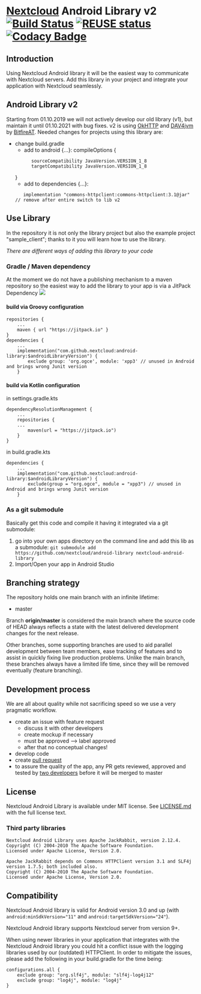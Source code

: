 <!--
 ~ SPDX-FileCopyrightText: 2016-2024 Nextcloud GmbH and Nextcloud contributors
 ~ SPDX-License-Identifier: MIT
-->
# [Nextcloud](https://nextcloud.com) Android Library v2 [![Build Status](https://drone.nextcloud.com/api/badges/nextcloud/android-library/status.svg)](https://drone.nextcloud.com/nextcloud/android-library) [![REUSE status](https://api.reuse.software/badge/github.com/nextcloud/android-library)](https://api.reuse.software/info/github.com/nextcloud/android-library) [![Codacy Badge](https://api.codacy.com/project/badge/Grade/d9f94f04e0f447a6b21c0ae08f6f7594)](https://www.codacy.com/app/Nextcloud/android-library?utm_source=github.com&amp;utm_medium=referral&amp;utm_content=nextcloud/android-library&amp;utm_campaign=Badge_Grade)

## Introduction
Using Nextcloud Android library it will be the easiest way to communicate with Nextcloud servers.
Add this library in your project and integrate your application with Nextcloud seamlessly.

## Android Library v2
Starting from 01.10.2019 we will not actively develop our old library (v1), but maintain it until 01.10.2021 with bug fixes.
v2 is using [OkHTTP](https://square.github.io/okhttp) and [DAV4jvm](https://gitlab.com/bitfireAT/dav4jvm) by [BitfireAT](https://www.bitfire.at/).
Needed changes for projects using this library are:
- change build.gradle
  - add to android {…}: compileOptions {
  ```
        sourceCompatibility JavaVersion.VERSION_1_8
        targetCompatibility JavaVersion.VERSION_1_8
  ```
    }
  -  add to dependencies {…}:
  ```
     implementation "commons-httpclient:commons-httpclient:3.1@jar" // remove after entire switch to lib v2
  ``` 

## Use Library
In the repository it is not only the library project but also the example project "sample_client"; 
thanks to it you will learn how to use the library.

*There are different ways of adding this library to your code*

### Gradle / Maven dependency
At the moment we do not have a publishing mechanism to a maven repository so the easiest way to add the library to your app is via a JitPack Dependency [![](https://jitpack.io/v/nextcloud/android-library.svg)](https://jitpack.io/#nextcloud/android-library)


#### build via Groovy configuration
```
repositories {
    ...
    maven { url "https://jitpack.io" }
}
dependencies {
    ...
    implementation("com.github.nextcloud:android-library:$androidLibraryVersion") {
        exclude group: 'org.ogce', module: 'xpp3' // unused in Android and brings wrong Junit version
    }
```
####  build via Kotlin configuration

in settings.gradle.kts
``` 
dependencyResolutionManagement {
    ...
    repositories {
    ...
        maven(url = "https://jitpack.io")
    }
}
```

in build.gradle.kts
``` 
dependencies {
    ...
    implementation("com.github.nextcloud:android-library:$androidLibraryVersion") {
        exclude(group = "org.ogce", module = "xpp3") // unused in Android and brings wrong Junit version
    }
```


### As a git submodule
Basically get this code and compile it having it integrated via a git submodule:

1. go into your own apps directory on the command line and add this lib as a submodule: ```git submodule add https://github.com/nextcloud/android-library nextcloud-android-library```
2. Import/Open your app in Android Studio

##  Branching strategy
The repository holds one main branch with an infinite lifetime:

- master 

Branch __origin/master__ is considered the main branch where the source code of HEAD always reflects a state with the latest delivered development changes for the next release.

Other branches, some supporting branches are used to aid parallel development between team members, ease tracking of features and to assist in quickly fixing live production problems. Unlike the main branch, these branches always have a limited life time, since they will be removed eventually (feature branching).

## Development process
We are all about quality while not sacrificing speed so we use a very pragmatic workflow.

* create an issue with feature request
    * discuss it with other developers 
    * create mockup if necessary
    * must be approved --> label approved
    * after that no conceptual changes!
* develop code
* create [pull request](https://github.com/nextcloud/android-library/pulls)
* to assure the quality of the app, any PR gets reviewed, approved and tested by [two developers](https://github.com/nextcloud/android-library/blob/master/MAINTAINERS) before it will be merged to master

##  License

Nextcloud Android Library is available under MIT license. See [LICENSE.md](https://github.com/nextcloud/android-library/blob/master/LICENSE.md) with the full license text. 

### Third party libraries
```
Nextcloud Android Library uses Apache JackRabbit, version 2.12.4. 
Copyright (C) 2004-2010 The Apache Software Foundation. 
Licensed under Apache License, Version 2.0.
```

```
Apache JackRabbit depends on Commons HTTPClient version 3.1 and SLF4j version 1.7.5; both included also. 
Copyright (C) 2004-2010 The Apache Software Foundation. 
Licensed under Apache License, Version 2.0.
```

## Compatibility

Nextcloud Android library is valid for Android version 3.0 and up (with ```android:minSdkVersion="11"``` and ```android:targetSdkVersion="24"```).

Nextcloud Android library supports Nextcloud server from version 9+.

When using newer libraries in your application that integrates with the Nextcloud Android library you could hit a conflict issue with the logging libraries used by our (outdated) HTTPClient. In order to mitigate the issues, please add the following in your build.gradle for the time being:

```
configurations.all {
    exclude group: "org.slf4j", module: "slf4j-log4j12"
    exclude group: "log4j", module: "log4j"
}
```
